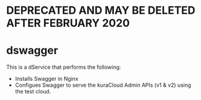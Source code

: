 # DEPRECATED AND MAY BE DELETED AFTER FEBRUARY 2020

# dswagger
This is a dService that performs the following:
  - Installs Swagger in Nginx
  - Configues Swagger to serve the kuraCloud Admin APIs (v1 & v2) using the test cloud.

